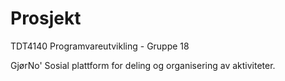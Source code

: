 # Prosjekt

TDT4140 Programvareutvikling - Gruppe 18

GjørNo'
Sosial plattform for deling og organisering av aktiviteter.